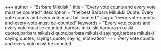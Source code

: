 +++
author = "Barbara Mikulski"
title = "Every vote counts and every vote must be counted."
description = "the best Barbara Mikulski Quote: Every vote counts and every vote must be counted."
slug = "every-vote-counts-and-every-vote-must-be-counted"
keywords = "Every vote counts and every vote must be counted.,barbara mikulski,barbara mikulski quotes,barbara mikulski quote,barbara mikulski sayings,barbara mikulski saying,quotes, sayings,quote, saying, motivation"
+++
Every vote counts and every vote must be counted.
